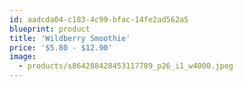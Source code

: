 ```yaml
---
id: aadcda04-c183-4c99-bfac-14fe2ad562a5
blueprint: product
title: 'Wildberry Smoothie'
price: '$5.80 - $12.90'
image:
  - products/s864288428453117789_p26_i1_w4000.jpeg
---
```

